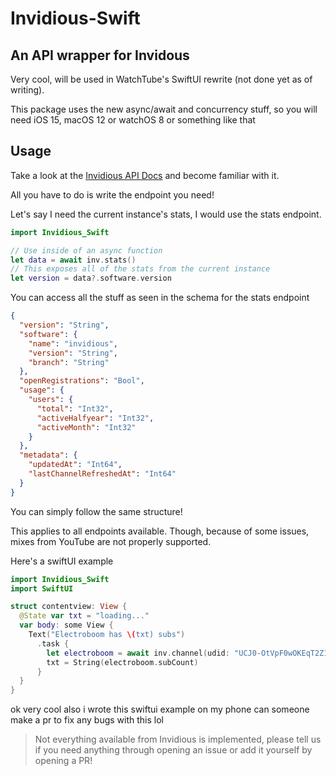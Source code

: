 # Invidious-Swift
## An API wrapper for Invidous

Very cool, will be used in WatchTube's SwiftUI rewrite (not done yet as of writing).

This package uses the new async/await and concurrency stuff, so you will need iOS 15, macOS 12 or watchOS 8 or something like that

## Usage
Take a look at the [Invidious API Docs](https://docs.invidious.io/api/) and become familiar with it.

All you have to do is write the endpoint you need!

Let's say I need the current instance's stats, I would use the stats endpoint.
```swift
import Invidious_Swift

// Use inside of an async function
let data = await inv.stats()
// This exposes all of the stats from the current instance
let version = data?.software.version
```
You can access all the stuff as seen in the schema for the stats endpoint
```json
{
  "version": "String",
  "software": {
    "name": "invidious",
    "version": "String",
    "branch": "String"
  },
  "openRegistrations": "Bool",
  "usage": {
    "users": {
      "total": "Int32",
      "activeHalfyear": "Int32",
      "activeMonth": "Int32"
    }
  },
  "metadata": {
    "updatedAt": "Int64",
    "lastChannelRefreshedAt": "Int64"
  }
}
```
You can simply follow the same structure!

This applies to all endpoints available. Though, because of some issues, mixes from YouTube are not properly supported.

Here's a swiftUI example

```swift
import Invidious_Swift
import SwiftUI

struct contentview: View {
  @State var txt = "loading..."
  var body: some View {
    Text("Electroboom has \(txt) subs")
      .task {
        let electroboom = await inv.channel(udid: "UCJ0-OtVpF0wOKEqT2Z1HEtA")
        txt = String(electroboom.subCount)
      }
  }
}
```

ok very cool also i wrote this swiftui example on my phone can someone make a pr to fix any bugs with this lol

> Not everything available from Invidious is implemented, please tell us if you need anything through opening an issue or add it yourself by opening a PR!

